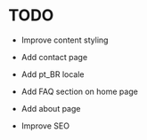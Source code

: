 # TODO

- Improve content styling
- Add contact page
- Add pt_BR locale

- Add FAQ section on home page

- Add about page
- Improve SEO
